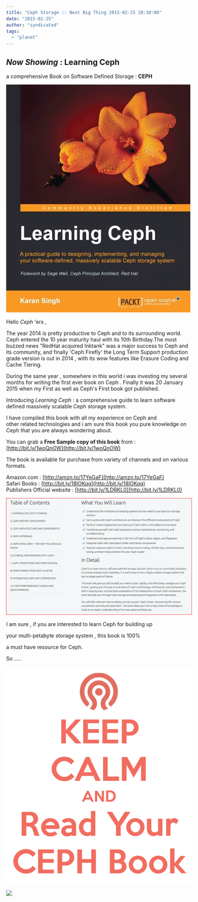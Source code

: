 ```yaml
---
title: "Ceph Storage :: Next Big Thing 2015-02-25 20:10:00"
date: "2015-02-25"
author: "syndicated"
tags: 
  - "planet"
---
```


## _Now Showing_ : Learning Ceph

 a comprehensive Book on Software Defined Storage : **CEPH**  

  

[![ceph book](images/5623OS_cov_Latest.jpg "ceph book")](http://2.bp.blogspot.com/-sBOFkTKuDIQ/VO4TdE4wEdI/AAAAAAAAE90/PTLax-Nxrqg/s1600/5623OS_cov_Latest.jpg)

  

  

  

  

Hello _Ceph_ 'ers  , 

  

The year 2014 is pretty productive to Ceph and to its surrounding world. Ceph entered the 10 year maturity haul with its 10th Birthday.The most buzzed news "RedHat acquired Inktank" was a major success to Ceph and its community, and finally 'Ceph Firefly' the Long Term Support production grade version is out in 2014 , with its wow features like Erasure Coding and Cache Tiering.

  

During the same year , somewhere in this world i was investing my several months for writing the first ever book on Ceph . Finally it was 20 January 2015 when my First as well as Ceph's First book got published. 

  

Introducing _Learning Ceph_ : a comprehensive guide to learn software defined massively scalable Ceph storage system.

  

I have compiled this book with all my experience on Ceph and other related technologies and i am sure this book you pure knowledge on Ceph that you are always wondering about.  
  
You can grab a **Free Sample copy of this book** from : [http://bit.ly/1woQnOW](http://bit.ly/1woQnOW)

  
The book is available for purchase from variety of channels and on various formats.  
  
Amazon.com : [http://amzn.to/17YeGaF](http://amzn.to/17YeGaF)  
Safari Books : [http://bit.ly/18lOKqq](http://bit.ly/18lOKqq)  
Publishers Official website : [http://bit.ly/1LDRKL0](http://bit.ly/1LDRKL0)

  

  

[![ceph book](images/Snap%2B2015-02-25%2Bat%2B20.14.35.png "ceph book")](http://1.bp.blogspot.com/-vfXy5qu0PUE/VO4RJpI4xxI/AAAAAAAAE9o/CmngwduRJc8/s1600/Snap%2B2015-02-25%2Bat%2B20.14.35.png)

  
  

  
I am sure , if you are interested to learn Ceph for building up  
  
 your multi-petabyte storage system , this book is 100%   
  
a must have resource for Ceph.  
  
  
  
So .....  
  

[![Ceph book](images/keep-calm-and-read-your-ceph-book-1.png "Ceph book")](http://1.bp.blogspot.com/-rzoTj2civyY/VO4DI9Oh5FI/AAAAAAAAE9Q/GVKzLcNabXc/s1600/keep-calm-and-read-your-ceph-book-1.png)

  

  

  

![](http://feeds.feedburner.com/~r/CephStorageNextBigThing/~4/sFvUliIoBrM)

